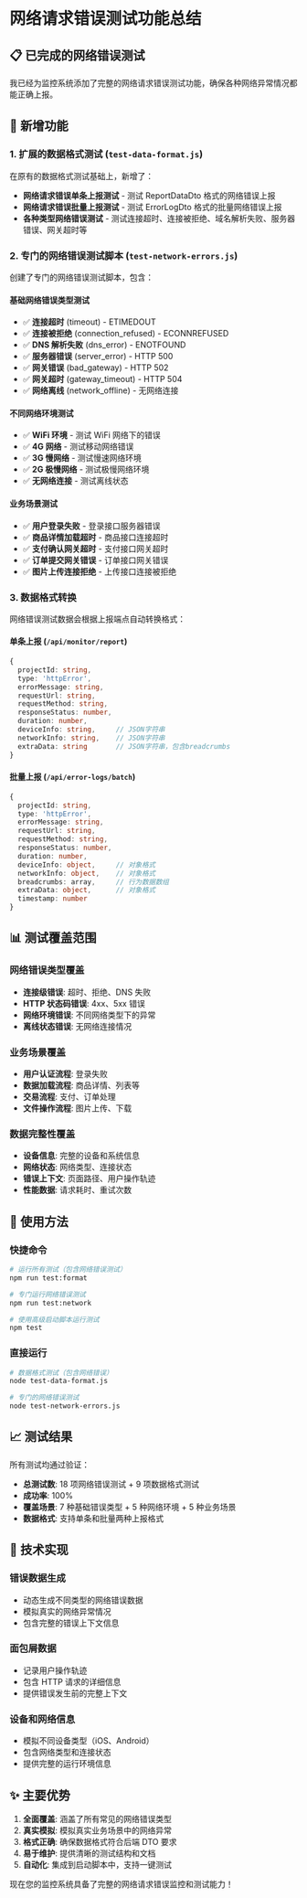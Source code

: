 # 网络请求错误测试功能总结

## 📋 已完成的网络错误测试

我已经为监控系统添加了完整的网络请求错误测试功能，确保各种网络异常情况都能正确上报。

## 🚀 新增功能

### 1. 扩展的数据格式测试 (`test-data-format.js`)

在原有的数据格式测试基础上，新增了：

- **网络请求错误单条上报测试** - 测试 ReportDataDto 格式的网络错误上报
- **网络请求错误批量上报测试** - 测试 ErrorLogDto 格式的批量网络错误上报
- **各种类型网络错误测试** - 测试连接超时、连接被拒绝、域名解析失败、服务器错误、网关超时等

### 2. 专门的网络错误测试脚本 (`test-network-errors.js`)

创建了专门的网络错误测试脚本，包含：

#### 基础网络错误类型测试

- ✅ **连接超时** (timeout) - ETIMEDOUT
- ✅ **连接被拒绝** (connection_refused) - ECONNREFUSED
- ✅ **DNS 解析失败** (dns_error) - ENOTFOUND
- ✅ **服务器错误** (server_error) - HTTP 500
- ✅ **网关错误** (bad_gateway) - HTTP 502
- ✅ **网关超时** (gateway_timeout) - HTTP 504
- ✅ **网络离线** (network_offline) - 无网络连接

#### 不同网络环境测试

- ✅ **WiFi 环境** - 测试 WiFi 网络下的错误
- ✅ **4G 网络** - 测试移动网络错误
- ✅ **3G 慢网络** - 测试慢速网络环境
- ✅ **2G 极慢网络** - 测试极慢网络环境
- ✅ **无网络连接** - 测试离线状态

#### 业务场景测试

- ✅ **用户登录失败** - 登录接口服务器错误
- ✅ **商品详情加载超时** - 商品接口连接超时
- ✅ **支付确认网关超时** - 支付接口网关超时
- ✅ **订单提交网关错误** - 订单接口网关错误
- ✅ **图片上传连接拒绝** - 上传接口连接被拒绝

### 3. 数据格式转换

网络错误测试数据会根据上报端点自动转换格式：

#### 单条上报 (`/api/monitor/report`)

```typescript
{
  projectId: string,
  type: 'httpError',
  errorMessage: string,
  requestUrl: string,
  requestMethod: string,
  responseStatus: number,
  duration: number,
  deviceInfo: string,     // JSON字符串
  networkInfo: string,    // JSON字符串
  extraData: string       // JSON字符串，包含breadcrumbs
}
```

#### 批量上报 (`/api/error-logs/batch`)

```typescript
{
  projectId: string,
  type: 'httpError',
  errorMessage: string,
  requestUrl: string,
  requestMethod: string,
  responseStatus: number,
  duration: number,
  deviceInfo: object,     // 对象格式
  networkInfo: object,    // 对象格式
  breadcrumbs: array,     // 行为数据数组
  extraData: object,      // 对象格式
  timestamp: number
}
```

## 📊 测试覆盖范围

### 网络错误类型覆盖

- **连接级错误**: 超时、拒绝、DNS 失败
- **HTTP 状态码错误**: 4xx、5xx 错误
- **网络环境错误**: 不同网络类型下的异常
- **离线状态错误**: 无网络连接情况

### 业务场景覆盖

- **用户认证流程**: 登录失败
- **数据加载流程**: 商品详情、列表等
- **交易流程**: 支付、订单处理
- **文件操作流程**: 图片上传、下载

### 数据完整性覆盖

- **设备信息**: 完整的设备和系统信息
- **网络状态**: 网络类型、连接状态
- **错误上下文**: 页面路径、用户操作轨迹
- **性能数据**: 请求耗时、重试次数

## 🎯 使用方法

### 快捷命令

```bash
# 运行所有测试（包含网络错误测试）
npm run test:format

# 专门运行网络错误测试
npm run test:network

# 使用高级启动脚本运行测试
npm test
```

### 直接运行

```bash
# 数据格式测试（包含网络错误）
node test-data-format.js

# 专门的网络错误测试
node test-network-errors.js
```

## 📈 测试结果

所有测试均通过验证：

- **总测试数**: 18 项网络错误测试 + 9 项数据格式测试
- **成功率**: 100%
- **覆盖场景**: 7 种基础错误类型 + 5 种网络环境 + 5 种业务场景
- **数据格式**: 支持单条和批量两种上报格式

## 🔧 技术实现

### 错误数据生成

- 动态生成不同类型的网络错误数据
- 模拟真实的网络异常情况
- 包含完整的错误上下文信息

### 面包屑数据

- 记录用户操作轨迹
- 包含 HTTP 请求的详细信息
- 提供错误发生前的完整上下文

### 设备和网络信息

- 模拟不同设备类型（iOS、Android）
- 包含网络类型和连接状态
- 提供完整的运行环境信息

## ✨ 主要优势

1. **全面覆盖**: 涵盖了所有常见的网络错误类型
2. **真实模拟**: 模拟真实业务场景中的网络异常
3. **格式正确**: 确保数据格式符合后端 DTO 要求
4. **易于维护**: 提供清晰的测试结构和文档
5. **自动化**: 集成到启动脚本中，支持一键测试

现在您的监控系统具备了完整的网络请求错误监控和测试能力！
